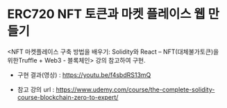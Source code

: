 # ERC720 NFT 토큰과 마켓 플레이스 웹 만들기

<NFT 마켓플레이스 구축 방법을 배우기: Solidity와 React – NFT(대체불가토큰)을 위한Truffle + Web3 - 블록체인> 강의 참고하여 구현.

- 구현 결과(영상) : https://youtu.be/f4sbdRS13mQ

- 참고 강의 url :
   https://www.udemy.com/course/the-complete-solidity-course-blockchain-zero-to-expert/
